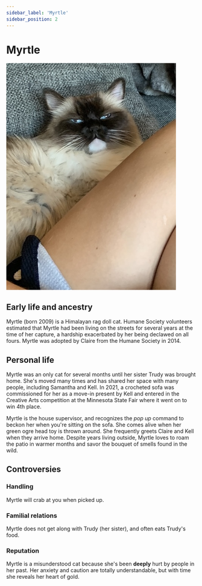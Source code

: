 ```yaml
---
sidebar_label: 'Myrtle'
sidebar_position: 2
---
```


# Myrtle

![Myrtle](/img/myrtled-out.JPG)

## Early life and ancestry
Myrtle (born 2009) is a Himalayan rag doll cat. Humane Society volunteers estimated that Myrtle had been living on the streets for several years at the time of her capture, a hardship exacerbated by her being declawed on all fours. Myrtle was adopted by Claire from the Humane Society in 2014.

## Personal life
Myrtle was an only cat for several months until her sister Trudy was brought home. She's moved many times and has shared her space with many people, including Samantha and Kell. In 2021, a crocheted sofa was commissioned for her as a move-in present by Kell and entered in the Creative Arts competition at the Minnesota State Fair where it went on to win 4th place.

Myrtle is the house supervisor, and recognizes the *pop up* command to beckon her when you're sitting on the sofa. She comes alive when her green ogre head toy is thrown around. She frequently greets Claire and Kell when they arrive home. Despite years living outside, Myrtle loves to roam the patio in warmer months and savor the bouquet of smells found in the wild.

## Controversies

### Handling
Myrtle will crab at you when picked up.

### Familial relations
Myrtle does not get along with Trudy (her sister), and often eats Trudy's food.

### Reputation
Myrtle is a misunderstood cat because she's been **deeply** hurt by people in her past. Her anxiety and caution are totally understandable, but with time she reveals her heart of gold.